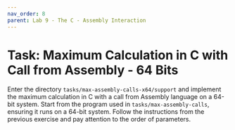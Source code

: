 ```yaml
---
nav_order: 8
parent: Lab 9 - The C - Assembly Interaction
---
```


# Task: Maximum Calculation in C with Call from Assembly - 64 Bits

Enter the directory `tasks/max-assembly-calls-x64/support` and implement the maximum calculation in C with a call from Assembly language on a 64-bit system.
Start from the program used in `tasks/max-assembly-calls`, ensuring it runs on a 64-bit system.
Follow the instructions from the previous exercise and pay attention to the order of parameters.
